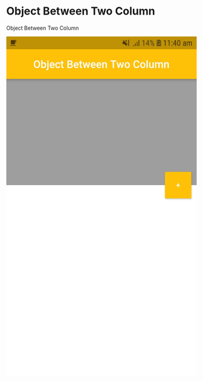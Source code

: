 # Object Between Two Column

Object Between Two Column

![alt text](https://raw.githubusercontent.com/krButani/Object-Between-Two-Column-in-Flutter/master/githubassets/ss.jpg)

